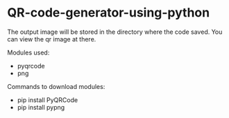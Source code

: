 # QR-code-generator-using-python
The output image will be stored in the directory where the code saved.
You can view the qr image at there.

Modules used:
  - pyqrcode
  - png
  
Commands to download modules:
  - pip install PyQRCode
  - pip install pypng
